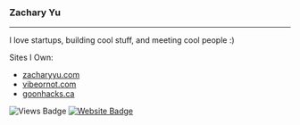 ### Zachary Yu 
---
I love startups, building cool stuff, and meeting cool people :)

Sites I Own: <br />
- [zacharyyu.com](https://www.zacharyyu.com/) <br />
- [vibeornot.com](https://www.vibeornot.com/) <br />
- [goonhacks.ca](https://www.goonhacks.ca/) <br />

![Views Badge](https://komarev.com/ghpvc/?username=zach3141592&label=Profile%20views&color=0e75b6&style=flat) [![Website Badge](https://img.shields.io/badge/website-zacharyyu.com-blue)](https://www.zacharyyu.com/)
